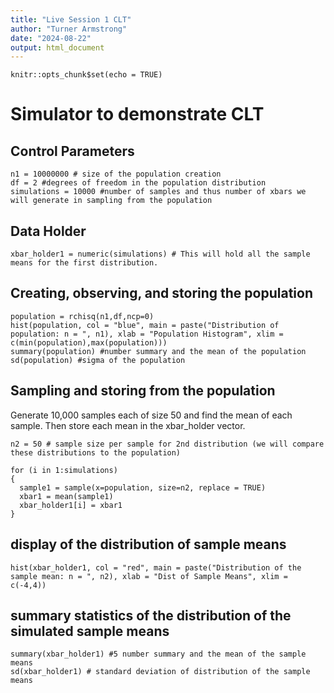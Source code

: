 ```yaml
---
title: "Live Session 1 CLT"
author: "Turner Armstrong"
date: "2024-08-22"
output: html_document
---
```


```{r setup, include=FALSE}
knitr::opts_chunk$set(echo = TRUE)
```

# Simulator to demonstrate CLT
## Control Parameters
```{r}
n1 = 10000000 # size of the population creation
df = 2 #degrees of freedom in the population distribution
simulations = 10000 #number of samples and thus number of xbars we will generate in sampling from the population
```

## Data Holder
```{r}
xbar_holder1 = numeric(simulations) # This will hold all the sample means for the first distribution.
```

## Creating, observing, and storing the population
```{r}
population = rchisq(n1,df,ncp=0)
hist(population, col = "blue", main = paste("Distribution of population: n = ", n1), xlab = "Population Histogram", xlim = c(min(population),max(population)))
summary(population) #number summary and the mean of the population
sd(population) #sigma of the population
```
## Sampling and storing from the population
Generate 10,000 samples each of size 50 and find the mean of each sample.  Then store each mean in the xbar_holder vector.

```{r}
n2 = 50 # sample size per sample for 2nd distribution (we will compare these distributions to the population)

for (i in 1:simulations)
{ 
  sample1 = sample(x=population, size=n2, replace = TRUE)
  xbar1 = mean(sample1)
  xbar_holder1[i] = xbar1
}
```

## display of the distribution of sample means
```{r}
hist(xbar_holder1, col = "red", main = paste("Distribution of the sample mean: n = ", n2), xlab = "Dist of Sample Means", xlim = c(-4,4))
```

## summary statistics of the distribution of the simulated sample means
```{r}
summary(xbar_holder1) #5 number summary and the mean of the sample means
sd(xbar_holder1) # standard deviation of distribution of the sample means

```
